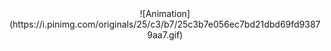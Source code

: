 <div style="text-align: center;">
  ![Animation](https://i.pinimg.com/originals/25/c3/b7/25c3b7e056ec7bd21dbd69fd93879aa7.gif)

